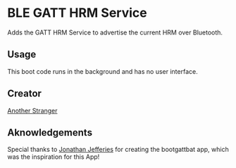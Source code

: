 # BLE GATT HRM Service

Adds the GATT HRM Service to advertise the current HRM over Bluetooth.

## Usage

This boot code runs in the background and has no user interface.

## Creator

[Another Stranger](https://github.com/anotherstranger)

## Aknowledgements

Special thanks to [Jonathan Jefferies](https://github.com/jjok) for creating the
bootgattbat app, which was the inspiration for this App!

